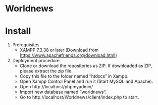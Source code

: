 # Worldnews
# Install
  1. Prerequisites
     - XAMPP 7.3.38 or later (Download from https://www.apachefriends.org/download.html)
  2. Deployment procedure
     - Clone or download the repositories as ZIP. If downloaded as ZIP, please extract the zip file.
     - Copy this file to the folder named “htdocs” in Xampp.
     - Open Xampp Control Panel and run it (Start MySQL and Apache). 
     - Open http://localhost/phpmyadmin/
     - Import new database named “worldnews”.
     - Go to http://localhost/Worldnews/client/index.php to start.
